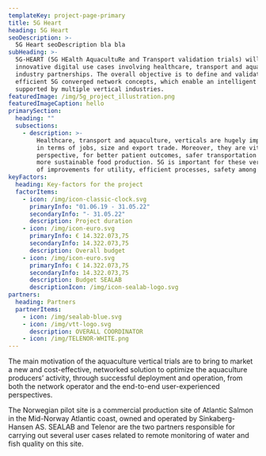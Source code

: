 ```yaml
---
templateKey: project-page-primary
title: 5G Heart
heading: 5G Heart
seoDescription: >-
  5G Heart seoDescription bla bla
subHeading: >-
  5G-HEART (5G HEalth AquacultuRe and Transport validation trials) will deploy
  innovative digital use cases involving healthcare, transport and aquaculture
  industry partnerships. The overall objective is to define and validate the cost
  efficient 5G converged network concepts, which enable an intelligent hub
  supported by multiple vertical industries.
featuredImage: /img/5g_project_illustration.png
featuredImageCaption: hello
primarySection:
  heading: ""
  subsections:
    - description: >-
        Healthcare, transport and aquaculture, verticals are hugely important in Europe,
        in terms of jobs, size and export trade. Moreover, they are vital from a social
        perspective, for better patient outcomes, safer transportation and safer and
        more sustainable food production. 5G is important for these verticals, in terms
        of improvements for utility, efficient processes, safety among others.
keyFactors:
  heading: Key-factors for the project
  factorItems:
    - icon: /img/icon-classic-clock.svg
      primaryInfo: "01.06.19 - 31.05.22"
      secondaryInfo: "- 31.05.22"
      description: Project duration
    - icon: /img/icon-euro.svg
      primaryInfo: € 14.322.073,75
      secondaryInfo: 14.322.073,75
      description: Overall budget
    - icon: /img/icon-euro.svg
      primaryInfo: € 14.322.073,75
      secondaryInfo: 14.322.073,75
      description: Budget SEALAB
      descriptionIcon: /img/icon-sealab-logo.svg
partners:
  heading: Partners
  partnerItems:
    - icon: /img/sealab-blue.svg
    - icon: /img/vtt-logo.svg
      description: OVERALL COORDINATOR
    - icon: /img/TELENOR-WHITE.png
---
```


The main motivation of the aquaculture vertical trials are to bring to market
a new and cost-effective, networked solution to optimize the aquaculture
producers’ activity, through successful deployment and operation, from both
the network operator and the end-to-end user-experienced perspectives.

The Norwegian pilot site is a commercial production site of Atlantic Salmon in
the Mid-Norway Atlantic coast, owned and operated by Sinkaberg-Hansen AS.
SEALAB and Telenor are the two partners responsible for carrying out several
user cases related to remote monitoring of water and fish quality on this
site.
